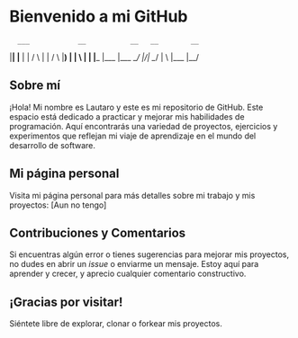 # Bienvenido a mi GitHub
      ___            __           __   __        __  
|__| |__  |    |    /  \    |  | /  \ |__) |    |  \ 
|  | |___ |___ |___ \__/    |/\| \__/ |  \ |___ |__/ 
                                                     

## Sobre mí

¡Hola! Mi nombre es Lautaro y este es mi repositorio de GitHub. Este espacio está dedicado a practicar 
y mejorar mis habilidades de programación. Aquí encontrarás una variedad de proyectos, 
ejercicios y experimentos que reflejan mi viaje de aprendizaje en el mundo del desarrollo de software.

## Mi página personal

Visita mi página personal para más detalles sobre mi trabajo y mis proyectos: [Aun no tengo]

## Contribuciones y Comentarios

Si encuentras algún error o tienes sugerencias para mejorar mis proyectos, no dudes en abrir un *issue* o enviarme un mensaje. Estoy aquí para aprender y crecer, y aprecio cualquier comentario constructivo.

## ¡Gracias por visitar!
    
Siéntete libre de explorar, clonar o forkear mis proyectos. 

